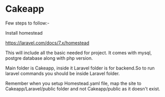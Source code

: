 # Cakeapp

Few steps to follow:-

Install homestead

https://laravel.com/docs/7.x/homestead

This will include all the basic needed for project. It comes with mysql, postgre database along with php version.

Main folder is Cakeapp, inside it Laravel folder is for backend.So to run laravel commands you should be inside Laravel folder.

Remember when you setup Homestead.yaml file, map the site to Cakeapp/Laravel/public folder and not Cakeapp/public as it doesn't exist. 